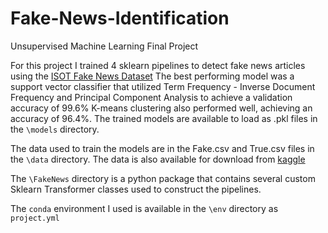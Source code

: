 # Fake-News-Identification
Unsupervised Machine Learning Final Project

For this project I trained 4 sklearn pipelines to detect fake news articles using the [ISOT Fake News Dataset](https://onlineacademiccommunity.uvic.ca/isot/wp-content/uploads/sites/7295/2023/02/ISOT_Fake_News_Dataset_ReadMe.pdf)
The best performing model was a support vector classifier that utilized Term Frequency - Inverse Document Frequency and Principal Component Analysis to achieve a validation accuracy of 99.6%
K-means clustering also performed well, achieving an accuracy of 96.4%.
The trained models are available to load as .pkl files in the `\models` directory. 

The data used to train the models are in the Fake.csv and True.csv files in the `\data` directory. The data is also available for download from [kaggle](https://www.kaggle.com/datasets/clmentbisaillon/fake-and-real-news-dataset)

The `\FakeNews` directory is a python package that contains several custom Sklearn Transformer classes used to construct the pipelines.

The `conda` environment I used is available in the `\env` directory as `project.yml`

